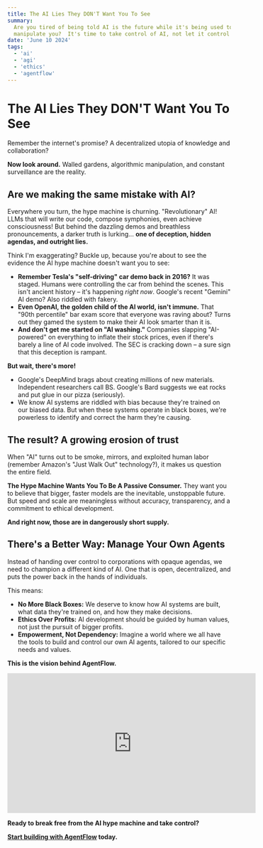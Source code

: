 ```yaml
---
title: The AI Lies They DON'T Want You To See
summary:
  Are you tired of being told AI is the future while it's being used to
  manipulate you?  It's time to take control of AI, not let it control us.
date: 'June 10 2024'
tags:
  - 'ai'
  - 'agi'
  - 'ethics'
  - 'agentflow'
---
```


# The AI Lies They DON'T Want You To See

Remember the internet's promise? A decentralized utopia of knowledge and
collaboration?

**Now look around.** Walled gardens, algorithmic manipulation, and constant
surveillance are the reality.

## Are we making the same mistake with AI?

Everywhere you turn, the hype machine is churning. "Revolutionary" AI! LLMs that
will write our code, compose symphonies, even achieve consciousness! But behind
the dazzling demos and breathless pronouncements, a darker truth is lurking...
**one of deception, hidden agendas, and outright lies.**

Think I'm exaggerating? Buckle up, because you're about to see the evidence the
AI hype machine doesn't want you to see:

- **Remember Tesla's "self-driving" car demo back in 2016?** It was staged.
  Humans were controlling the car from behind the scenes. This isn't ancient
  history – it's happening _right now_. Google's recent "Gemini" AI demo? Also
  riddled with fakery.
- **Even OpenAI, the golden child of the AI world, isn't immune.** That "90th
  percentile" bar exam score that everyone was raving about? Turns out they
  gamed the system to make their AI look smarter than it is.
- **And don't get me started on "AI washing."** Companies slapping "AI-powered"
  on everything to inflate their stock prices, even if there's barely a line of
  AI code involved. The SEC is cracking down – a sure sign that this deception
  is rampant.

**But wait, there's more!**

- Google's DeepMind brags about creating millions of new materials. Independent
  researchers call BS. Google's Bard suggests we eat rocks and put glue in our
  pizza (seriously).
- We know AI systems are riddled with bias because they're trained on our biased
  data. But when these systems operate in black boxes, we're powerless to
  identify and correct the harm they're causing.

## The result? A growing erosion of trust

When "AI" turns out to be smoke, mirrors, and exploited human labor (remember
Amazon's "Just Walk Out" technology?), it makes us question the entire field.

**The Hype Machine Wants You To Be A Passive Consumer.** They want you to
believe that bigger, faster models are the inevitable, unstoppable future. But
speed and scale are meaningless without accuracy, transparency, and a commitment
to ethical development.

**And right now, those are in dangerously short supply.**

## There's a Better Way: Manage Your Own Agents

Instead of handing over control to corporations with opaque agendas, we need to
champion a different kind of AI. One that is open, decentralized, and puts the
power back in the hands of individuals.

This means:

- **No More Black Boxes:** We deserve to know how AI systems are built, what
  data they're trained on, and how they make decisions.
- **Ethics Over Profits:** AI development should be guided by human values, not
  just the pursuit of bigger profits.
- **Empowerment, Not Dependency:** Imagine a world where we all have the tools
  to build and control our own AI agents, tailored to our specific needs and
  values.

**This is the vision behind AgentFlow.**

<iframe width="560" height="315" src="https://www.youtube.com/embed/VctsqOo8wsc" title="YouTube video player" frameborder="0" allow="accelerometer; autoplay; clipboard-write; encrypted-media; gyroscope; picture-in-picture; web-share" allowfullscreen></iframe>

**Ready to break free from the AI hype machine and take control?**

**[Start building with AgentFlow](/start) today.**
